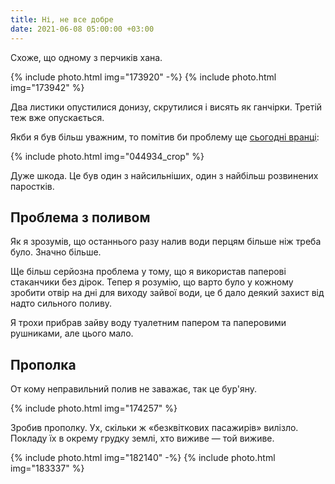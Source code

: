 ```yaml
---
title: Ні, не все добре
date: 2021-06-08 05:00:00 +03:00
---
```


Схоже, що одному з перчиків хана.

{% include photo.html img="173920" -%}
{% include photo.html img="173942" %}

Два листики опустилися донизу, скрутилися і висять як ганчірки. Третій теж вже опускається.

Якби я був більш уважним, то помітив би проблему ще [сьогодні вранці][1]:

{% include photo.html img="044934_crop" %}

Дуже шкода. Це був один з найсильніших, один з найбільш розвинених паростків.


Проблема з поливом
------------------

Як я зрозумів, що останнього разу налив води перцям більше ніж треба було. Значно більше.

Ще більш серйозна проблема у тому, що я використав паперові стаканчики без дірок. Тепер я розумію, що варто було у кожному зробити отвір на дні для виходу зайвої води, це б дало деякий захист від надто сильного поливу.

Я трохи прибрав зайву воду туалетним папером та паперовими рушниками, але цього мало.


Прополка
--------

От кому неправильний полив не заважає, так це бур'яну.

{% include photo.html img="174257" %}

Зробив прополку. Ух, скільки ж «безквіткових пасажирів» вилізло. Покладу їх в окрему грудку землі, хто виживе — той виживе.

{% include photo.html img="182140" -%}
{% include photo.html img="183337" %}

[1]: /2021/06/08/growing.html
